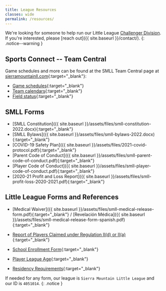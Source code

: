 ```yaml
---
title: League Resources
classes: wide
permalink: /resources/
---
```


We're looking for someone to help run our Little League [Challenger
Division](https://www.littleleague.org/play-little-league/challenger/).
If you're interested, please [reach out]({{ site.baseurl }}/contact/).
{: .notice--warning }


## Sports Connect -- Team Central

Game schedules and more can be found at the SMLL Team Central
page at [sierramountainll.com](https://sierramountainll.com){:target="_blank"}:

* [Game schedules](https://www.sierramountainll.com/Default.aspx?tabid=716491){:target="_blank"}
* [Team calendars](https://www.sierramountainll.com/Default.aspx?tabid=716490){:target="_blank"}
* [Field status](https://www.sierramountainll.com/Default.aspx?tabid=1026909){:target="_blank"}


## SMLL Forms

* [SMLL Constitution]({{ site.baseurl }}/assets/files/smll-constitution-2022.docx){:target="_blank"}
* [SMLL Bylaws]({{ site.baseurl }}/assets/files/smll-bylaws-2022.docx){:target="_blank"}
* [COVID-19 Safety Plan]({{ site.baseurl }}/assets/files/2021-covid-protocol.pdf){:target="_blank"}
* [Parent Code of Conduct]({{ site.baseurl }}/assets/files/smll-parent-code-of-conduct.pdf){:target="_blank"}
* [Player Code of Conduct]({{ site.baseurl }}/assets/files/smll-player-code-of-conduct.pdf){:target="_blank"}
* [2020-21 Profit and Loss Report]({{ site.baseurl }}/assets/files/smll-profit-loss-2020-2021.pdf){:target="_blank"}


## Little League Forms and References

* [Medical Waiver]({{ site.baseurl }}/assets/files/smll-medical-release-form.pdf){:target="_blank"} / [Revelaci&oacute;n M&eacute;dica]({{ site.baseurl }}/assets/files/smll-medical-release-form-spanish.pdf){:target="_blank"}
* [Report of Players Claimed under Regulation II(d) or II(a)](https://www.littleleague.org/downloads/regulation-iid/){:target="_blank"}
* [School Enrollment Form](https://www.littleleague.org/downloads/school-enrollment-form/){:target="_blank"}

* [Player League Age](https://www.littleleague.org/play-little-league/determine-league-age/){:target="_blank"}
* [Residency Requirements](https://www.littleleague.org/university/articles/residency-requirements/){:target="_blank"}

If needed for any form, our league is `Sierra Mountain Little League`
and our ID is `4051014`.
{: .notice }
